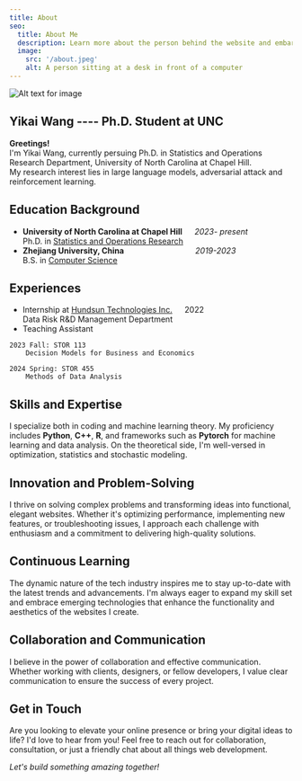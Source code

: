 ```yaml
---
title: About
seo:
  title: About Me
  description: Learn more about the person behind the website and embark on a journey of inspiration and shared experiences.
  image:
    src: '/about.jpeg'
    alt: A person sitting at a desk in front of a computer
---
```

![Alt text for image](/homepage.jpg)

## Yikai Wang ---- Ph.D. Student at UNC

**Greetings!**   
I'm Yikai Wang, currently persuing Ph.D. in Statistics and Operations Research Department, University of North Carolina at Chapel Hill.   
My research interest lies in large language models, adversarial attack and reinforcement learning.

## Education Background

- **University of North Carolina at Chapel Hill**  &emsp; *2023- present*  
Ph.D. in [Statistics and Operations Research](https://stor.unc.edu/)
- **Zhejiang University, China**  &emsp;&emsp;&emsp;&emsp;&emsp;&emsp;&emsp;&emsp;&ensp; *2019-2023*  
  B.S. in [Computer Science](http://www.en.cs.zju.edu.cn/)

## Experiences

- Internship at [Hundsun Technologies Inc.](https://en.hundsun.com/)  &emsp; 2022  
Data Risk R&D Management Department
- Teaching Assistant
```
2023 Fall: STOR 113 
    Decision Models for Business and Economics
    
2024 Spring: STOR 455 
    Methods of Data Analysis
```

## Skills and Expertise

I specialize both in coding and machine learning theory. My proficiency includes **Python**, **C++**, **R**, and frameworks such as **Pytorch** for machine learning and data analysis. On the theoretical side, I'm well-versed in optimization, statistics and stochastic modeling.

## Innovation and Problem-Solving

I thrive on solving complex problems and transforming ideas into functional, elegant websites. Whether it's optimizing performance, implementing new features, or troubleshooting issues, I approach each challenge with enthusiasm and a commitment to delivering high-quality solutions.

## Continuous Learning

The dynamic nature of the tech industry inspires me to stay up-to-date with the latest trends and advancements. I'm always eager to expand my skill set and embrace emerging technologies that enhance the functionality and aesthetics of the websites I create.

## Collaboration and Communication

I believe in the power of collaboration and effective communication. Whether working with clients, designers, or fellow developers, I value clear communication to ensure the success of every project.

## Get in Touch

Are you looking to elevate your online presence or bring your digital ideas to life? I'd love to hear from you! Feel free to reach out for collaboration, consultation, or just a friendly chat about all things web development.

_Let's build something amazing together!_

